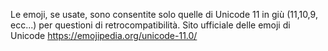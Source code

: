 Le emoji, se usate, sono consentite solo quelle di Unicode 11 in giù (11,10,9, ecc...) per questioni di retrocompatibilità.
Sito ufficiale delle emoji di Unicode https://emojipedia.org/unicode-11.0/
